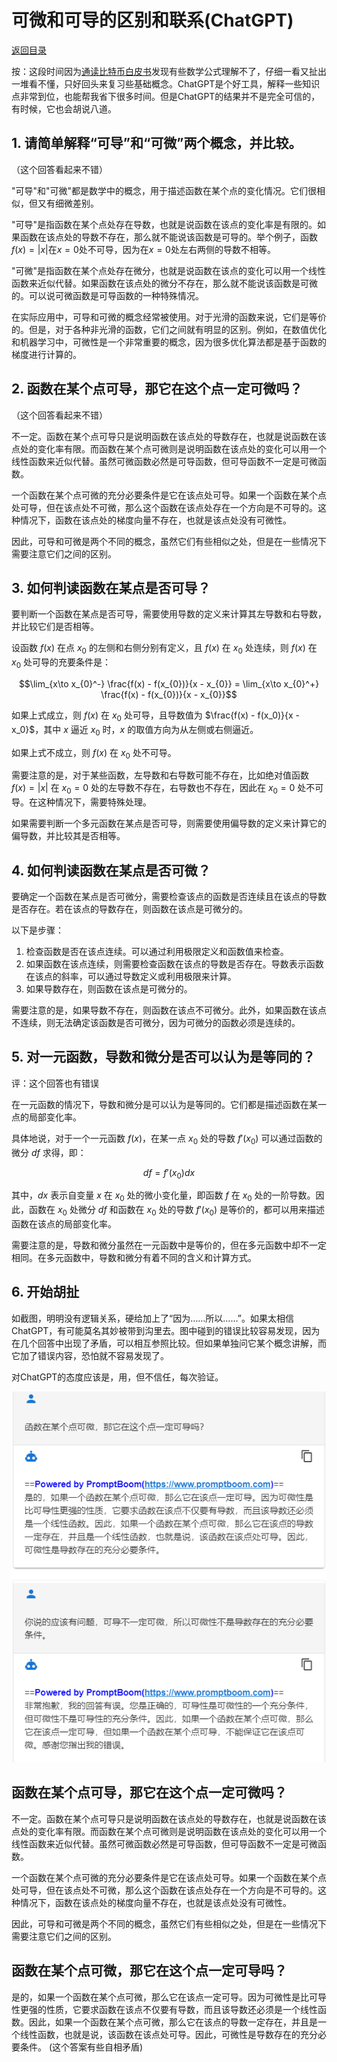 <script>
MathJax = {
  tex: {
    inlineMath: [['$', '$'], ['\\(', '\\)']]
  }
};
</script>
<script id="MathJax-script" async
  src="https://cdn.jsdelivr.net/npm/mathjax@3/es5/tex-chtml.js">
</script>

# 可微和可导的区别和联系(ChatGPT)

[返回目录](index.md)

按：这段时间因为[通读比特币白皮书](../blockchain/bitcoin/whitepaper.md)发现有些数学公式理解不了，仔细一看又扯出一堆看不懂，只好回头来复习些基础概念。ChatGPT是个好工具，解释一些知识点非常到位，也能帮我省下很多时间。但是ChatGPT的结果并不是完全可信的，有时候，它也会胡说八道。

## 1. 请简单解释“可导”和“可微”两个概念，并比较。

（这个回答看起来不错）

"可导"和"可微"都是数学中的概念，用于描述函数在某个点的变化情况。它们很相似，但又有细微差别。

"可导"是指函数在某个点处存在导数，也就是说函数在该点的变化率是有限的。如果函数在该点处的导数不存在，那么就不能说该函数是可导的。举个例子，函数$f(x)=|x|$在$x=0$处不可导，因为在$x=0$处左右两侧的导数不相等。

"可微"是指函数在某个点处存在微分，也就是说函数在该点的变化可以用一个线性函数来近似代替。如果函数在该点处的微分不存在，那么就不能说该函数是可微的。可以说可微函数是可导函数的一种特殊情况。

在实际应用中，可导和可微的概念经常被使用。对于光滑的函数来说，它们是等价的。但是，对于各种非光滑的函数，它们之间就有明显的区别。例如，在数值优化和机器学习中，可微性是一个非常重要的概念，因为很多优化算法都是基于函数的梯度进行计算的。

## 2. 函数在某个点可导，那它在这个点一定可微吗？

（这个回答看起来不错）

不一定。函数在某个点可导只是说明函数在该点处的导数存在，也就是说函数在该点处的变化率有限。而函数在某个点可微则是说明函数在该点处的变化可以用一个线性函数来近似代替。虽然可微函数必然是可导函数，但可导函数不一定是可微函数。

一个函数在某个点可微的充分必要条件是它在该点处可导。如果一个函数在某个点处可导，但在该点处不可微，那么这个函数在该点处存在一个方向是不可导的。这种情况下，函数在该点处的梯度向量不存在，也就是该点处没有可微性。

因此，可导和可微是两个不同的概念，虽然它们有些相似之处，但是在一些情况下需要注意它们之间的区别。

## 3. 如何判读函数在某点是否可导？

要判断一个函数在某点是否可导，需要使用导数的定义来计算其左导数和右导数，并比较它们是否相等。

设函数 $f(x)$ 在点 $x_0$ 的左侧和右侧分别有定义，且 $f(x)$ 在 $x_0$ 处连续，则 $f(x)$ 在 $x_0$ 处可导的充要条件是：

$$\lim_{x\to x_{0}^-} \frac{f(x) - f(x_{0})}{x - x_{0}} = \lim_{x\to x_{0}^+} \frac{f(x) - f(x_{0})}{x - x_{0}}$$

如果上式成立，则 $f(x)$ 在 $x_0$ 处可导，且导数值为 $\frac{f(x) - f(x_0)}{x - x_0}$，其中 $x$ 逼近 $x_0$ 时，$x$ 的取值方向为从左侧或右侧逼近。

如果上式不成立，则 $f(x)$ 在 $x_0$ 处不可导。

需要注意的是，对于某些函数，左导数和右导数可能不存在，比如绝对值函数 $f(x) = |x|$ 在 $x_0=0$ 处的左导数不存在，右导数也不存在，因此在 $x_0 = 0$ 处不可导。在这种情况下，需要特殊处理。

如果需要判断一个多元函数在某点是否可导，则需要使用偏导数的定义来计算它的偏导数，并比较其是否相等。

## 4. 如何判读函数在某点是否可微？

要确定一个函数在某点是否可微分，需要检查该点的函数是否连续且在该点的导数是否存在。若在该点的导数存在，则函数在该点是可微分的。

以下是步骤：

1. 检查函数是否在该点连续。可以通过利用极限定义和函数值来检查。
2. 如果函数在该点连续，则需要检查函数在该点的导数是否存在。导数表示函数在该点的斜率，可以通过导数定义或利用极限来计算。
3. 如果导数存在，则函数在该点是可微分的。

需要注意的是，如果导数不存在，则函数在该点不可微分。此外，如果函数在该点不连续，则无法确定该函数是否可微分，因为可微分的函数必须是连续的。

## 5. 对一元函数，导数和微分是否可以认为是等同的？

评：这个回答也有错误

在一元函数的情况下，导数和微分是可以认为是等同的。它们都是描述函数在某一点的局部变化率。

具体地说，对于一个一元函数 $f(x)$，在某一点 $x_0$ 处的导数 $f'(x_0)$ 可以通过函数的微分 $df$ 求得，即：

$$
df = f'(x_0)dx
$$

其中，$dx$ 表示自变量 $x$ 在 $x_0$ 处的微小变化量，即函数 $f$ 在 $x_0$ 处的一阶导数。因此，函数在 $x_0$ 处微分 $df$ 和函数在 $x_0$ 处的导数 $f'(x_0)$ 是等价的，都可以用来描述函数在该点的局部变化率。

需要注意的是，导数和微分虽然在一元函数中是等价的，但在多元函数中却不一定相同。在多元函数中，导数和微分有着不同的含义和计算方式。

## 6. 开始胡扯

如截图，明明没有逻辑关系，硬给加上了“因为……所以……”。如果太相信ChatGPT，有可能莫名其妙被带到沟里去。图中碰到的错误比较容易发现，因为在几个回答中出现了矛盾，可以相互参照比较。但如果单独问它某个概念讲解，而它加了错误内容，恐怕就不容易发现了。

对ChatGPT的态度应该是，用，但不信任，每次验证。

![ChatGPT incorrection](images/chatgpt_wrong_diff_deri.png)


## 函数在某个点可导，那它在这个点一定可微吗？

不一定。函数在某个点可导只是说明函数在该点处的导数存在，也就是说函数在该点处的变化率有限。而函数在某个点可微则是说明函数在该点处的变化可以用一个线性函数来近似代替。虽然可微函数必然是可导函数，但可导函数不一定是可微函数。

一个函数在某个点可微的充分必要条件是它在该点处可导。如果一个函数在某个点处可导，但在该点处不可微，那么这个函数在该点处存在一个方向是不可导的。这种情况下，函数在该点处的梯度向量不存在，也就是该点处没有可微性。

因此，可导和可微是两个不同的概念，虽然它们有些相似之处，但是在一些情况下需要注意它们之间的区别。

## 函数在某个点可微，那它在这个点一定可导吗？

是的，如果一个函数在某个点可微，那么它在该点一定可导。因为可微性是比可导性更强的性质，它要求函数在该点不仅要有导数，而且该导数还必须是一个线性函数。因此，如果一个函数在某个点可微，那么它在该点的导数一定存在，并且是一个线性函数，也就是说，该函数在该点处可导。因此，可微性是导数存在的充分必要条件。
(这个答案有些自相矛盾)